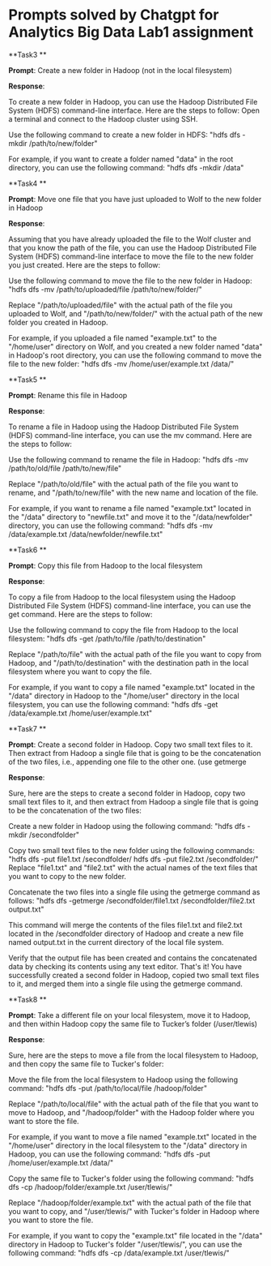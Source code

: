 # Prompts solved by Chatgpt for Analytics Big Data Lab1 assignment

**Task3 **

**Prompt**: Create a new folder in Hadoop (not in the local filesystem)

**Response**: 

To create a new folder in Hadoop, you can use the Hadoop Distributed File System (HDFS) command-line interface. Here are the steps to follow:
Open a terminal and connect to the Hadoop cluster using SSH.

Use the following command to create a new folder in HDFS:
"hdfs dfs -mkdir /path/to/new/folder"

For example, if you want to create a folder named "data" in the root directory, you can use the following command:
"hdfs dfs -mkdir /data"


**Task4 **

**Prompt**: Move one file that you have just uploaded to Wolf to the new folder in Hadoop

**Response**: 

Assuming that you have already uploaded the file to the Wolf cluster and that you know the path of the file, you can use the Hadoop Distributed File System (HDFS) command-line interface to move the file to the new folder you just created. Here are the steps to follow:

Use the following command to move the file to the new folder in Hadoop:
"hdfs dfs -mv /path/to/uploaded/file /path/to/new/folder/"

Replace "/path/to/uploaded/file" with the actual path of the file you uploaded to Wolf, and "/path/to/new/folder/" with the actual path of the new folder you created in Hadoop.

For example, if you uploaded a file named "example.txt" to the "/home/user" directory on Wolf, and you created a new folder named "data" in Hadoop's root directory, you can use the following command to move the file to the new folder:
"hdfs dfs -mv /home/user/example.txt /data/" 

**Task5 **

**Prompt**: Rename this file in Hadoop

**Response**: 

To rename a file in Hadoop using the Hadoop Distributed File System (HDFS) command-line interface, you can use the mv command. Here are the steps to follow:

Use the following command to rename the file in Hadoop:
"hdfs dfs -mv /path/to/old/file /path/to/new/file"

Replace "/path/to/old/file" with the actual path of the file you want to rename, and "/path/to/new/file" with the new name and location of the file.

For example, if you want to rename a file named "example.txt" located in the "/data" directory to "newfile.txt" and move it to the "/data/newfolder" directory, you can use the following command:
"hdfs dfs -mv /data/example.txt /data/newfolder/newfile.txt"

**Task6 **

**Prompt**: Copy this file from Hadoop to the local filesystem

**Response**: 

To copy a file from Hadoop to the local filesystem using the Hadoop Distributed File System (HDFS) command-line interface, you can use the get command. Here are the steps to follow:

Use the following command to copy the file from Hadoop to the local filesystem:
"hdfs dfs -get /path/to/file /path/to/destination"

Replace "/path/to/file" with the actual path of the file you want to copy from Hadoop, and "/path/to/destination" with the destination path in the local filesystem where you want to copy the file.

For example, if you want to copy a file named "example.txt" located in the "/data" directory in Hadoop to the "/home/user" directory in the local filesystem, you can use the following command:
"hdfs dfs -get /data/example.txt /home/user/example.txt"


**Task7 **

**Prompt**: Create a second folder in Hadoop. Copy two small text files to it. Then extract from Hadoop a single file that is going to be the concatenation of the two files, i.e., appending one file to the other one. (use getmerge

**Response**: 

Sure, here are the steps to create a second folder in Hadoop, copy two small text files to it, and then extract from Hadoop a single file that is going to be the concatenation of the two files:

Create a new folder in Hadoop using the following command:
"hdfs dfs -mkdir /secondfolder"

Copy two small text files to the new folder using the following commands:
"hdfs dfs -put file1.txt /secondfolder/
hdfs dfs -put file2.txt /secondfolder/"
Replace "file1.txt" and "file2.txt" with the actual names of the text files that you want to copy to the new folder.

Concatenate the two files into a single file using the getmerge command as follows:
"hdfs dfs -getmerge /secondfolder/file1.txt /secondfolder/file2.txt output.txt"

This command will merge the contents of the files file1.txt and file2.txt located in the /secondfolder directory of Hadoop and create a new file named output.txt in the current directory of the local file system.

Verify that the output file has been created and contains the concatenated data by checking its contents using any text editor.
That's it! You have successfully created a second folder in Hadoop, copied two small text files to it, and merged them into a single file using the getmerge command.


**Task8 **

**Prompt**: Take a different file on your local filesystem, move it to Hadoop, and then within Hadoop copy the same file to Tucker’s folder (/user/tlewis)

**Response**: 

Sure, here are the steps to move a file from the local filesystem to Hadoop, and then copy the same file to Tucker's folder:

Move the file from the local filesystem to Hadoop using the following command:
"hdfs dfs -put /path/to/local/file /hadoop/folder"

Replace "/path/to/local/file" with the actual path of the file that you want to move to Hadoop, and "/hadoop/folder" with the Hadoop folder where you want to store the file.

For example, if you want to move a file named "example.txt" located in the "/home/user" directory in the local filesystem to the "/data" directory in Hadoop, you can use the following command:
"hdfs dfs -put /home/user/example.txt /data/"

Copy the same file to Tucker's folder using the following command:
"hdfs dfs -cp /hadoop/folder/example.txt /user/tlewis/"

Replace "/hadoop/folder/example.txt" with the actual path of the file that you want to copy, and "/user/tlewis/" with Tucker's folder in Hadoop where you want to store the file.

For example, if you want to copy the "example.txt" file located in the "/data" directory in Hadoop to Tucker's folder "/user/tlewis/", you can use the following command:
"hdfs dfs -cp /data/example.txt /user/tlewis/"











